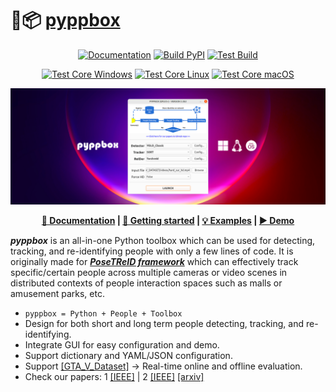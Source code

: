 # 🐍📦 [**pyppbox**](https://github.com/rathaumons/pyppbox)

<div align="center">

[![Documentation](https://github.com/rathaumons/pyppbox/actions/workflows/pyppboxdocs.yaml/badge.svg)](https://github.com/rathaumons/pyppbox/actions/workflows/pyppboxdocs.yaml) [![Build PyPI](https://github.com/rathaumons/pyppbox/actions/workflows/build_pypi.yaml/badge.svg)](https://github.com/rathaumons/pyppbox/actions/workflows/build_pypi.yaml) [![Test Build](https://github.com/rathaumons/pyppbox/actions/workflows/test_build.yaml/badge.svg)](https://github.com/rathaumons/pyppbox/actions/workflows/test_build.yaml)

[![Test Core Windows](https://github.com/rathaumons/pyppbox/actions/workflows/test_core_windows.yaml/badge.svg)](https://github.com/rathaumons/pyppbox/actions/workflows/test_core_windows.yaml) [![Test Core Linux](https://github.com/rathaumons/pyppbox/actions/workflows/test_core_linux.yaml/badge.svg)](https://github.com/rathaumons/pyppbox/actions/workflows/test_core_linux.yaml) [![Test Core macOS](https://github.com/rathaumons/pyppbox/actions/workflows/test_core_macos.yaml/badge.svg)](https://github.com/rathaumons/pyppbox/actions/workflows/test_core_macos.yaml)

<img src="https://raw.githubusercontent.com/rathaROG/screenshot/master/pyppbox/pyppbox_new_wide.png"><br />

**[📗 Documentation](https://rathaumons.github.io/pyppbox/) | [🚀 Getting started](https://rathaumons.github.io/pyppbox/getstarted.html) | [💡 Examples](https://rathaumons.github.io/pyppbox/examples.html) | [▶️ Demo](https://github.com/rathaumons/pyppbox-demo)**

</div>

***pyppbox*** is an all-in-one Python toolbox which can be used for detecting, tracking, and re-identifying people with only a few lines of code. It is originally made for [***PoseTReID framework***](https://github.com/rathaumons/PoseTReID_DATASET) which can effectively track specific/certain people across multiple cameras or video scenes in distributed contexts of people interaction spaces such as malls or amusement parks, etc.

* ` pyppbox = Python + People + Toolbox `
* Design for both short and long term people detecting, tracking, and re-identifying.
* Integrate GUI for easy configuration and demo.
* Support dictionary and YAML/JSON configuration.
* Support [[GTA_V_Dataset]](https://github.com/rathaumons/PoseTReID_DATASET) -> Real-time online and offline evaluation.
* Check our papers: 1 [[IEEE]](https://ieeexplore.ieee.org/document/9271712) | 2 [[IEEE]](https://ieeexplore.ieee.org/document/9946587) [[arxiv]](https://doi.org/10.48550/arxiv.2205.10086)

